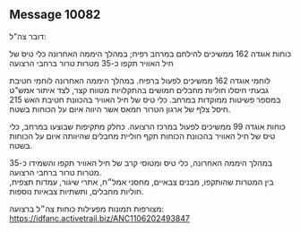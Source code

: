 ## Message 10082

דובר צה"ל:

כוחות אוגדה 162 ממשיכים להילחם במרחב רפיח; במהלך היממה האחרונה כלי טיס של חיל האוויר תקפו כ-35 מטרות טרור ברחבי הרצועה

לוחמי אוגדה 162 ממשיכים לפעול ברפיח. במהלך היממה האחרונה לוחמי חטיבת גבעתי חיסלו חוליות מחבלים חמושים בהתקלויות מטווח קצר, לצד איתור אמש"ט במספר פשיטות ממוקדות במרחב.
כלי טיס של חיל האוויר בהכוונת חטיבת האש 215 חיסל צלף של ארגון הטרור חמאס אשר היווה איום על הכוחות בשטח.

כוחות אוגדה 99 ממשיכים לפעול במרכז הרצועה. כחלק מתקיפות שבוצעו במרחב, כלי טיס של חיל האוויר בהכוונת הכוחות תקף חוליית מחבלים שהיוותה איום על הכוחות בשטח.

במהלך היממה האחרונה, כלי טיס ומטוסי קרב של חיל האוויר תקפו והשמידו כ-35 מטרות טרור ברחבי הרצועה.  
בין המטרות שהותקפו, מבנים צבאיים, מחסני אמל״ח, אתרי שיגור, עמדות תצפית, חוליות מחבלים, ותשתיות צבאיות נוספות.

מצורפות תמונות מפעילות כוחות צה״ל ברצועה: https://idfanc.activetrail.biz/ANC1106202493847

